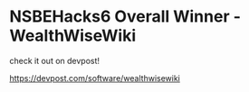 # NSBEHacks6 Overall Winner - WealthWiseWiki

check it out on devpost!

https://devpost.com/software/wealthwisewiki
